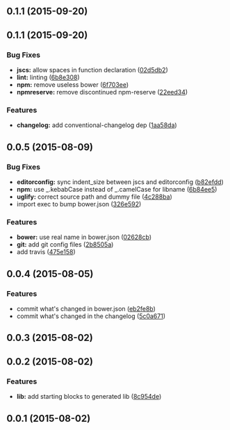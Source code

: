 <a name="0.1.1"></a>
## 0.1.1 (2015-09-20)




<a name="0.1.1"></a>
## 0.1.1 (2015-09-20)


### Bug Fixes

* **jscs:** allow spaces in function declaration ([02d5db2](https://github.com/yoannmoinet/generator-libstart/commit/02d5db2))
* **lint:** linting ([6b8e308](https://github.com/yoannmoinet/generator-libstart/commit/6b8e308))
* **npm:** remove useless bower ([6f703ee](https://github.com/yoannmoinet/generator-libstart/commit/6f703ee))
* **npmreserve:** remove discontinued npm-reserve ([22eed34](https://github.com/yoannmoinet/generator-libstart/commit/22eed34))

### Features

* **changelog:** add conventional-changelog dep ([1aa58da](https://github.com/yoannmoinet/generator-libstart/commit/1aa58da))



<a name="0.0.5"></a>
## 0.0.5 (2015-08-09)


### Bug Fixes

* **editorconfig:** sync indent_size between jscs and editorconfig ([b82efdd](https://github.com/yoannmoinet/generator-libstart/commit/b82efdd))
* **npm:** use _.kebabCase instead of _.camelCase for libname ([6b84ee5](https://github.com/yoannmoinet/generator-libstart/commit/6b84ee5))
* **uglify:** correct source path and dummy file ([4c288ba](https://github.com/yoannmoinet/generator-libstart/commit/4c288ba))
* import exec to bump bower.json ([326e592](https://github.com/yoannmoinet/generator-libstart/commit/326e592))

### Features

* **bower:** use real name in bower.json ([02628cb](https://github.com/yoannmoinet/generator-libstart/commit/02628cb))
* **git:** add git config files ([2b8505a](https://github.com/yoannmoinet/generator-libstart/commit/2b8505a))
* add travis ([475e158](https://github.com/yoannmoinet/generator-libstart/commit/475e158))



<a name="0.0.4"></a>
## 0.0.4 (2015-08-05)


### Features

* commit what's changed in bower.json ([eb2fe8b](https://github.com/yoannmoinet/generator-libstart/commit/eb2fe8b))
* commit what's changed in the changelog ([5c0a671](https://github.com/yoannmoinet/generator-libstart/commit/5c0a671))



<a name="0.0.3"></a>
## 0.0.3 (2015-08-02)




<a name="0.0.2"></a>
## 0.0.2 (2015-08-02)


### Features

* **lib:** add starting blocks to generated lib ([8c954de](https://github.com/yoannmoinet/generator-libstart/commit/8c954de))



<a name="0.0.1"></a>
## 0.0.1 (2015-08-02)




